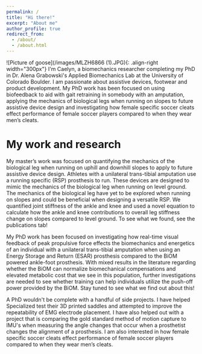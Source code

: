 ```yaml
---
permalink: /
title: "Hi there!"
excerpt: "About me"
author_profile: true
redirect_from: 
  - /about/
  - /about.html
---
```


![Picture of goose](/images/MLZH6866 (1).JPG){: .align-right width="300px"}
I'm Caelyn, a biomechanics researcher completing my PhD in Dr. Alena Grabowski's Applied Biomechanics Lab at the University of Colorado Boulder. I am passionate about assistive devices, footwear and product development. My PhD work has been focused on using biofeedback to aid with gait retraining in somebody with an amputation, applying the mechanics of biological legs when running on slopes to future assistive device design and investigating how female specific soccer cleats effect performance of female soccer players compared to when they wear men’s cleats.

My work and research
======
My master’s work was focused on quantifying the mechanics of the biological leg when running on uphill and downhill slopes to apply to future assistive device design. Athletes with a unilateral trans-tibial amputation use a running specific (RSP) prosthesis to run. These devices are designed to mimic the mechanics of the biological leg when running on level ground. The mechanics of the biological leg have yet to be explored when running on slopes and could be beneficial when designing a versatile RSP. We quantified joint stiffness of the ankle and knee and used a novel equation to calculate how the ankle and knee contributions to overall leg stiffness change on slopes compared to level ground. To see what we found, see the publications tab!

My PhD work has been focused on investigating how real-time visual feedback of peak propulsive force effects the biomechanics and energetics of an individual with a unilateral trans-tibial amputation when using an Energy Storage and Return (ESAR) prosthesis compared to the BiOM powered ankle-foot prosthesis. With mixed results in the literature regarding whether the BiOM can normalize biomechanical compensations and elevated metabolic cost that we see in this population, further investigations are needed to see whether training can help individuals utilize the push-off power provided by the BiOM. Stay tuned to see what we find out about this!

A PhD wouldn't be complete with a handful of side projects. I have helped Specialized test their 3D printed saddles and attempted to improve the repeatability of EMG electrode placement. I have also helped out with a project that is comparing the gold standard method of motion capture to IMU's when measuring the angle changes that occur when a prosthetist changes the alignment of a prosthesis. I am also interested in how female specific soccer cleats effect performance of female soccer players compared to when they wear men’s cleats.

